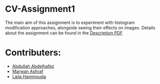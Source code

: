 # CV-Assignment1
The main aim of this assignment is to experiment with histogram modification approaches, alongside seeing their effects on images. Details about the assignment can be found in the [Description PDF](https://github.com/aahafez/CV-Assignment1/blob/main/Description.pdf)

# Contributers:
- [Abdullah Abdelhafez](https://github.com/aahafez)
- [Marwan Ashraf](https://github.com/Marwan-Ashraf017)
- [Laila Hammouda](https://github.com/LailaHammouda)
